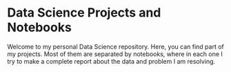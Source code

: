 # Data Science Projects and Notebooks

Welcome to my personal Data Science repository. Here, you can find part of my projects. Most of them are separated by notebooks, where in each one I try to make a complete report about the data and problem I am resolving. 
